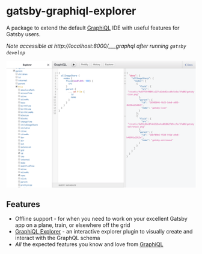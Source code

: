 # gatsby-graphiql-explorer

A package to extend the default [GraphiQL][graphiql] IDE with useful features for Gatsby users.

_Note accessible at http://localhost:8000/\_\_\_graphql after running `gatsby develop`_

![Gatsby GraphiQL Explorer](./assets/gatsby-graphiql-explorer.png)

## Features

- Offline support - for when you need to work on your excellent Gatsby app on a plane, train, or elsewhere off the grid
- [GraphiQL Explorer][graphiql-explorer] - an interactive explorer plugin to visually create and interact with the GraphQL schema
- _All_ the expected features you know and love from [GraphiQL][graphiql]

[graphiql]: https://github.com/graphql/graphiql
[graphiql-explorer]: https://github.com/OneGraph/graphiql-explorer
